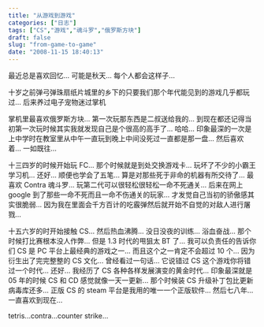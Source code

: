 ```yaml
---
title: "从游戏到游戏"
categories: ["日志"]
tags: ["CS","游戏","魂斗罗","俄罗斯方块"]
draft: false
slug: "from-game-to-game"
date: "2008-11-15 18:40:13"
---
```


最近总是喜欢回忆... 
可能是秋天... 每个人都会这样子... 

十岁之前弹弓弹珠扇纸片城里的乡下的只要我们那个年代能见到的游戏几乎都玩过... 
后来养过电子宠物迷过掌机 

掌机里最喜欢俄罗斯方块... 
第一次玩那东西是二叔送给我的... 
到现在都还记得当初第一次玩时候其实我就发现自己是个很高的高手了... 哈哈... 
印象最深的一次是上中学时在教室里从中午一直玩到晚上中间没死过一直都是那一盘... 
然后喜欢着... 一如既往... 

十三四岁的时候开始玩 FC... 
那个时候就是到处交换游戏卡... 
玩坏了不少的小霸王学习机... 
还好... 顺便也学会了五笔... 算是对那些死于非命的机器有所交待了... 
最喜欢 Contra 魂斗罗... 
玩第二代可以很轻松很轻松一命不死通关... 
后来在网上 google 到了那些一命不死而且一命不伤通关的玩家... 
才发觉自己当初的骄傲感其实很脆弱... 
因为我在里面会千方百计的吃霰弹然后就开始不自觉的对敌人进行屠戮... 

十五六岁的时开始接触 CS... 然后热血沸腾... 没日没夜的训练... 浴血奋战... 
那个时候打比赛根本没人作弊... 但是 1.3 时代的甩狙太 BT 了... 
我可以负责任的告诉你们 CS 是 PC 平台上最经典的游戏之一... 而且这个之一肯定不会超过 10 个... 
因为衍生出了完完整整的 CS 文化... 
曾经看过一句话... 
它说错过 CS 这个游戏你将错过一个时代... 
还好... 我经历了 CS 各种各样发展演变的黄金时代... 
印象最深就是 05 年的时候 CS 和 CD 感觉就像一天一更新... 那个时候装 CS 升级补丁包比更新病毒库还多... 
正版 CS 的 steam 平台是我用的唯一一个正版软件... 
然后七八年... 一直喜欢到现在... 

tetris...contra...counter strike...

